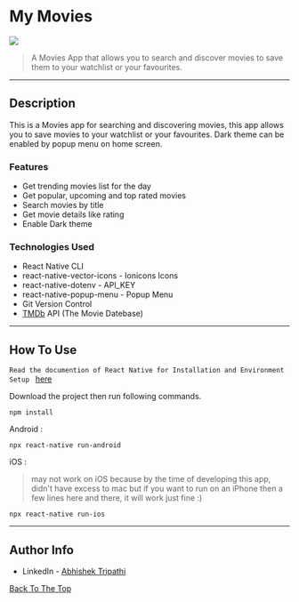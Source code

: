 # My Movies

<img src="https://user-images.githubusercontent.com/59258140/125776825-205751aa-b49a-47c1-b4e7-614a26d2b0f3.jpg" width="">

> A Movies App that allows you to search and discover movies to save them to your watchlist or your favourites.

---

## Description

This is a Movies app for searching and discovering movies, this app allows you to save movies to your watchlist or your favourites. Dark theme can be enabled by popup menu on home screen.

### Features

- Get trending movies list for the day
- Get popular, upcoming and top rated movies
- Search movies by title
- Get movie details like rating
- Enable Dark theme

### Technologies Used

- React Native CLI
- react-native-vector-icons - Ionicons Icons
- react-native-dotenv - API_KEY
- react-native-popup-menu - Popup Menu
- Git Version Control
- [TMDb](https://www.themoviedb.org/) API (The Movie Datebase)

---

## How To Use

`Read the documention of React Native for Installation and Environment Setup `
[here](https://reactnative.dev/docs/environment-setup)

Download the project then run following commands.

```
npm install
```

Android :

```
npx react-native run-android
```

iOS :

> may not work on iOS because by the time of developing this app, didn't have excess to mac but if you want to run on an iPhone then a few lines here and there, it will work just fine :)

```
npx react-native run-ios
```

---

## Author Info

- LinkedIn - [Abhishek Tripathi](https://www.linkedin.com/in/abhishek-tripathi-244a8b190/)

[Back To The Top](#my-movies)
